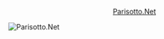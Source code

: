 <p align='center'><a href='https://parisotto.net' target='_blank'>Parisotto.Net</a></p>
<img src='https://parisotto.net/img/pnet.png' alt='Parisotto.Net' title='Parisotto.Net'>
